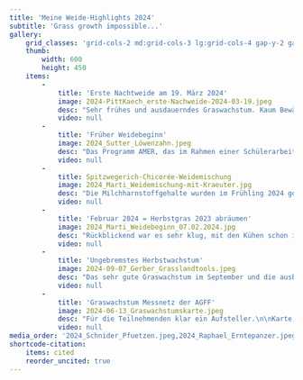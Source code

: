 ```yaml
---
title: 'Meine Weide-Highlights 2024'
subtitle: 'Grass growth impossible...'
gallery:
    grid_classes: 'grid-cols-2 md:grid-cols-3 lg:grid-cols-4 gap-y-2 gap-x-2'
    thumb:
        width: 600
        height: 450
    items:
        -
            title: 'Erste Nachtweide am 19. März 2024'
            image: 2024-PittKaech_erste-Nachweide-2024-03-19.jpeg
            desc: "Sehr frühes und ausdauerndes Graswachstum. Kaum Bewässern, und ca. 130dt TS/ha statt üblichen 110.\n\nFoto: Susanne Käch, 2024"
            video: null
        -
            title: 'Früher Weidebeginn'
            image: 2024_Sutter_Löwenzahn.jpeg
            desc: "Das Programm AMER, das im Rahmen einer Schülerarbeit ausprobiert wurde hat sehr gute Unterstützung bei der Weideplanung gebracht.\n\nFoto: Michael Sutter, 2024"
            video: null
        -
            title: Spitzwegerich-Chicorée-Weidemischung
            image: 2024_Marti_Weidemischung-mit-Kraeuter.jpg
            desc: "Die Milchharnstoffgehalte wurden im Frühling 2024 generell tiefer, je älter das beweidete Gras wurde. Während der Beweidung der Weidemischung mit Kräutern war die Nutzungslelastizität merklich besser, wodurch die Milchleistungen und die Gehalte vorübergehend anstiegen.\n\nFoto: Nicolas Marti, 2024"
            video: null
        -
            title: 'Februar 2024 = Herbstgras 2023 abräumen'
            image: 2024_Marti_Weidebeginn_07.02.2024.jpg
            desc: "Rückblickend war es sehr klug, mit den Kühen schon im Februar das Restgras aus dem nassen Herbst 2023 abzuweiden. Sonst wären die Bestände während dem nassen, aber sehr futterwüchsigen Frühling noch mehr veraltet. \n\nFoto: Nicolas Marti, 2024"
            video: null
        -
            title: 'Ungebremstes Herbstwachstum'
            image: 2024-09-07_Gerber_Grasslandtools.jpeg
            desc: "Das sehr gute Graswachstum im September und die ausbleibende Sommerdepression führten generell zu überdurchschnittlich hohen Graserträgen.\n\nFoto: Gerber, 2024"
            video: null
        -
            title: 'Graswachstum Messnetz der AGFF'
            image: 2024-06-13_Graswachstumskarte.jpeg
            desc: "Für die Teilnehmenden klar ein Aufsteller.\n\nKarte vom 13.06.2024"
            video: null
media_order: '2024_Schnider_Pfuetzen.jpeg,2024_Raphael_Erntepanzer.jpeg,2024_Nathan_Weideeingang.jpeg,2024-06-13_Graswachstumskarte.jpeg,2024-07-17_Heubelueftung_Sommertag.jpeg,2024-09-07_Gerber_Grasslandtools.jpeg,2024_PittKaech_Pretopping.jpeg,2024-PittKaech_erste-Nachweide-2024-03-19.jpeg,2024_Sutter_Wintereinfall.jpeg,2024_Sutter_Erosion.PNG,2024_Sutter_Löwenzahn.jpeg,2024_Marti_Koppel-Maehen-mit-Motormaeher.jpg,2024_Marti_Weidemischung-mit-Kraeuter.jpg,2024_Marti_Weidebeginn_07.02.2024.jpg,2024_Marti_Abgestorbene-Triebe-und-Keimlinge-alt-genutzt.jpg'
shortcode-citation:
    items: cited
    reorder_uncited: true
---
```


